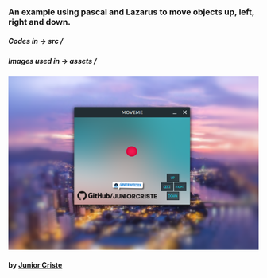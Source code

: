 ### An example using pascal and Lazarus to move objects up, left, right and down.

##### Codes in -> src /
##### Images used in -> assets /

![](https://github.com/JuniorCriste/MoveMeInPascal/blob/master/assets/prints/movemeW.png)

#### by [Junior Criste](https://github.com/JuniorCriste)
